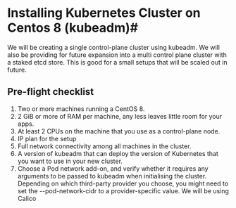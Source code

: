# Installing Kubernetes Cluster on Centos 8 (kubeadm)#

We will be creating a single control-plane cluster using kubeadm. We will also be providing for future expansion into a multi control plane cluster with a staked etcd store. This is good for a small setups that will be scaled out in future.

## Pre-flight checklist ## 

1. Two or more machines running a CentOS 8.
2. 2 GiB or more of RAM per machine, any less leaves little room for your apps.
3. At least 2 CPUs on the machine that you use as a control-plane node.
4. IP plan for the setup
5. Full network connectivity among all machines in the cluster.
6. A version of kubeadm that can deploy the version of Kubernetes that you want to use in your new cluster.
7. Choose a Pod network add-on, and verify whether it requires any arguments to be passed to kubeadm when initialising the cluster. Depending on which third-party provider you choose, you might need to set the --pod-network-cidr to a provider-specific value. We will be using Calico


